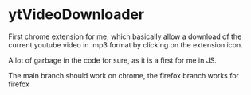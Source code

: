 # ytVideoDownloader
First chrome extension for me, which basically allow a download of the current youtube video in .mp3 format by clicking on the extension icon.


A lot of garbage in the code for sure, as it is a first for me in JS.


The main branch should work on chrome, the firefox branch works for firefox

